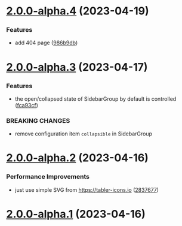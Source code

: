 # [2.0.0-alpha.4](https://github.com/gavinliu6/vuepress-theme-mix/compare/v2.0.0-alpha.3...v2.0.0-alpha.4) (2023-04-19)


### Features

* add 404 page ([986b9db](https://github.com/gavinliu6/vuepress-theme-mix/commit/986b9dbe37d64882685d99257960f2d8dd4aa125))



# [2.0.0-alpha.3](https://github.com/gavinliu6/vuepress-theme-mix/compare/v2.0.0-alpha.2...v2.0.0-alpha.3) (2023-04-17)


### Features

* the open/collapsed state of SidebarGroup by default is controlled ([fca93cf](https://github.com/gavinliu6/vuepress-theme-mix/commit/fca93cfafaa985da3f12325328116ac6e63b6e2e))


### BREAKING CHANGES

* remove configuration item `collapsible` in SidebarGroup



# [2.0.0-alpha.2](https://github.com/gavinliu6/vuepress-theme-mix/compare/v2.0.0-alpha.1...v2.0.0-alpha.2) (2023-04-16)


### Performance Improvements

* just use simple SVG from https://tabler-icons.io ([2837677](https://github.com/gavinliu6/vuepress-theme-mix/commit/283767707b8b4626a31edbf3c8fb333a98433b61))



# [2.0.0-alpha.1](https://github.com/gavinliu6/vuepress-theme-mix/compare/v1.4.1...v2.0.0-alpha.1) (2023-04-16)



